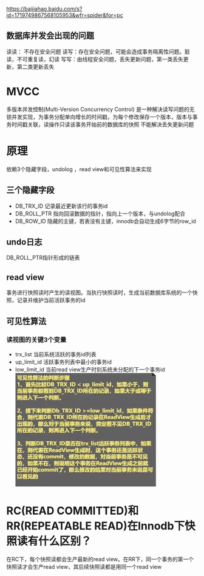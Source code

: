 https://baijiahao.baidu.com/s?id=1719749867568105953&wfr=spider&for=pc
## 数据库并发会出现的问题
读读： 不存在安全问题
读写：存在安全问题，可能会造成事务隔离性问题。脏读，不可重复读，幻读
写写：由线程安全问题，丢失更新问题，第一类丢失更新，第二类更新丢失

# MVCC
多版本并发控制(Multi-Version Concurrency Control)
是一种解决读写问题的无锁并发实现，为事务分配单向增长的时间戳，为每个修改保存一个版本，版本与事务时间戳关联，读操作只读该事务开始前的数据库的快照
不能解决丢失更新问题
# 原理
依赖3个隐藏字段，undolog ，read view和可见性算法来实现
## 三个隐藏字段
- DB_TRX_ID 记录最近更新该行的事务id
- DB_ROLL_PTR 指向回滚数据的指针，指向上一个版本，与undolog配合
- DB_ROW_ID 隐藏的主键，若表没有主键，innodb会自动生成6字节的row_id


## undo日志
DB_ROLL_PTR指针形成的链表

## read view
事务进行快照读时产生的读视图。当执行快照读时，生成当前数据库系统的一个快照，记录并维护当前活跃事务的id

## 可见性算法
### 读视图的关键3个变量
- trx_list 当前系统活跃的事务id列表
- up_limit_id 活跃事务列表中最小的事务id
- low_limit_id 当前read view生产时刻系统未分配的下一个事务id
![img_3.png](img_3.png)

# RC(READ COMMITTED)和RR(REPEATABLE READ)在Innodb下快照读有什么区别？
在RC下，每个快照读都会生产最新的read view。在RR下，同一个事务的第一个快照读才会生产read view，其后续快照读都是用同一个read view


